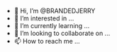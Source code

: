 - 👋 Hi, I’m @BRANDEDJERRY
- 👀 I’m interested in ...
- 🌱 I’m currently learning ...
- 💞️ I’m looking to collaborate on ...
- 📫 How to reach me ...

<!---
BRANDEDJERRY/BRANDEDJERRY is a ✨ special ✨ repository because its `README.md` (this file) appears on your GitHub profile.
You can click the Preview link to take a look at your changes.
--->
